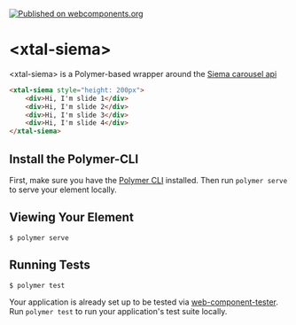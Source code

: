 [![Published on webcomponents.org](https://img.shields.io/badge/webcomponents.org-published-blue.svg)](https://www.webcomponents.org/element/bahrus/xtal-siema)

# \<xtal-siema\>

\<xtal-siema\> is a Polymer-based wrapper around the [Siema carousel api](https://pawelgrzybek.com/siema/)

<!--
```
<custom-element-demo>
  <template>
    <link rel="import" href="xtal-siema.html">
    <xtal-siema style="height: 200px">
        <div>Hi, I'm slide 1</div>
        <div>Hi, I'm slide 2</div>
        <div>Hi, I'm slide 3</div>
        <div>Hi, I'm slide 4</div>
    </xtal-siema>
  </template>
</custom-element-demo>
```
-->
```html
<xtal-siema style="height: 200px">
    <div>Hi, I'm slide 1</div>
    <div>Hi, I'm slide 2</div>
    <div>Hi, I'm slide 3</div>
    <div>Hi, I'm slide 4</div>
</xtal-siema>
``` 

## Install the Polymer-CLI

First, make sure you have the [Polymer CLI](https://www.npmjs.com/package/polymer-cli) installed. Then run `polymer serve` to serve your element locally.

## Viewing Your Element

```
$ polymer serve
```

## Running Tests

```
$ polymer test
```

Your application is already set up to be tested via [web-component-tester](https://github.com/Polymer/web-component-tester). Run `polymer test` to run your application's test suite locally.
